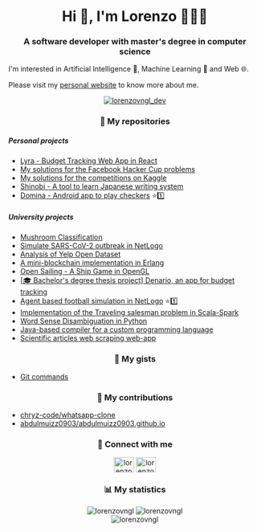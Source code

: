 <h1 align="center">Hi 👋, I'm Lorenzo 👨🏻‍💻</h1>
<h3 align="center">A software developer with master's degree in computer science</h3>
<p>I'm interested in Artificial Intelligence 🤖, Machine Learning 🧠 and Web 🌐.</p>
<p>Please visit my <a href="https://www.lorenzovainigli.com/en/">personal website</a> to know more about me.</p>

<p align="center"> <a href="https://twitter.com/lorenzovngl_dev" target="blank"><img src="https://img.shields.io/twitter/follow/lorenzovngl_dev?logo=twitter&style=for-the-badge" alt="lorenzovngl_dev" /></a> </p>

<h3 align="center">💼 My repositories</h3>
<h5 align="left">Personal projects</h5>
<ul>
  <li><a href="https://github.com/lorenzovngl/lyra">Lyra - Budget Tracking Web App in React</a></li>
  <li><a href="https://github.com/lorenzovngl/facebook-hacker-cup">My solutions for the Facebook Hacker Cup problems</a></li>
  <li><a href="https://github.com/lorenzovngl/kaggle">My solutions for the competitions on Kaggle</a></li>
  <li><a href="https://github.com/lorenzovngl/shinobi">Shinobi - A tool to learn Japanese writing system</a></li>
  <li><a href="https://github.com/lorenzovngl/domina">Domina - Android app to play checkers</a> ⭐1️⃣</li>
</ul>
<h5 align="left">University projects</h5>
<ul>
  <li><a href="https://github.com/lorenzovngl/ml-project">Mushroom Classification</a></li>
  <li><a href="https://github.com/lorenzovngl/csns-project">Simulate SARS-CoV-2 outbreak in NetLogo</a></li>
  <li><a href="https://github.com/lorenzovngl/analysis-of-yelp-open-dataset">Analysis of Yelp Open Dataset</a></li>
  <li><a href="https://github.com/lorenzovngl/MiniErlangBlockchain">A mini-blockchain implementation in Erlang</a></li>
  <li><a href="https://github.com/lorenzovngl/progetto-grafica">Open Sailing - A Ship Game in OpenGL</a></li>
  <li><a href="https://github.com/lorenzovngl/budget-tracker">[🎓 Bachelor's degree thesis project] Denario, an app for budget tracking</a></li>
  <li><a href="https://github.com/lorenzovngl/agent-based-football">Agent based football simulation in NetLogo</a> ⭐1️⃣</li>
  <li><a href="https://github.com/lorenzovngl/Scala_TSP">Implementation of the Traveling salesman problem in Scala-Spark</a></li>
  <li><a href="https://github.com/lorenzovngl/word-sense-disambiguation">Word Sense Disambiguation in Python</a></li>
  <li><a href="https://github.com/lorenzovngl/FOOL18">Java-based compiler for a custom programming language</a></li>
  <li><a href="https://github.com/lorenzovngl/Progetto-Raschietto">Scientific articles web scraping web-app</a></li>
</ul>

<h3 align="center">📝 My gists</h3>
<ul>
  <li><a href="https://gist.github.com/lorenzovngl/0789679fd79aaf8e212db74e826bcad6" target="blank">Git commands</a></li>
</ul>

<h3 align="center">🤝 My contributions</h3>
<ul>
  <li><a href="https://github.com/chryz-code/whatsapp-clone" target="blank">chryz-code/whatsapp-clone</a></li>
  <li><a href="https://github.com/abdulmuizz0903/abdulmuizz0903.github.io" target="blank">abdulmuizz0903/abdulmuizz0903.github.io</a></li>
</ul>

<h3 align="center">🔗 Connect with me</h3>
<p align="center">
<a href="https://twitter.com/lorenzovngl_dev" target="blank"><img align="center" src="https://raw.githubusercontent.com/rahuldkjain/github-profile-readme-generator/master/src/images/icons/Social/twitter.svg" alt="lorenzovngl_dev" height="30" width="40" /></a>
<a href="https://linkedin.com/in/lorenzovainigli" target="blank"><img align="center" src="https://raw.githubusercontent.com/rahuldkjain/github-profile-readme-generator/master/src/images/icons/Social/linked-in-alt.svg" alt="lorenzovainigli" height="30" width="40" /></a>
</p>

<h3 align="center">📊 My statistics</h3>
<div align="center">
  <img align="center" src="https://github-readme-stats.vercel.app/api?username=lorenzovngl&show_icons=true&theme=dark" alt="lorenzovngl" />
  <img align="center" src="https://github-readme-streak-stats.herokuapp.com/?user=lorenzovngl&theme=dark" alt="lorenzovngl" />
</div>
<div align="center">
  <img align="center" src="https://github-readme-stats.vercel.app/api/top-langs?username=lorenzovngl&show_icons=true&locale=en&layout=compact&theme=dark" alt="lorenzovngl" />
</div>
